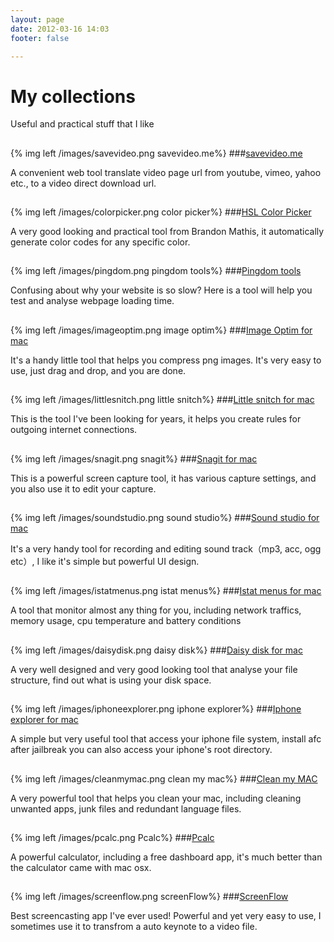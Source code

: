 ```yaml
---
layout: page
date: 2012-03-16 14:03
footer: false

---
```


# My collections


Useful and practical stuff that I like 
##  



{% img left /images/savevideo.png savevideo.me%}
###[savevideo.me](http://savevideo.me)

A convenient web tool translate video page url from youtube, vimeo, yahoo etc., to a video direct download url.


## 

{% img left /images/colorpicker.png color picker%}
###[HSL Color Picker](http://hslpicker.com)

A very good looking and practical tool from Brandon Mathis, it automatically generate color codes for any specific color.


## 

{% img left /images/pingdom.png pingdom tools%}
###[Pingdom tools](http://tools.pingdom.com)

Confusing about why your website is so slow? Here is a tool will help you test and analyse webpage loading time.

                       


## 

{% img left /images/imageoptim.png image optim%}
###[Image Optim for mac](http://imageoptim.com/)

It's a handy little tool that helps you compress png images. It's very easy to use, just drag and drop, and you are done.

                       


## 

{% img left /images/littlesnitch.png little snitch%}
###[Little snitch for mac](http://www.obdev.at/products/littlesnitch/)

This is the tool I've been looking for years, it helps you create rules for outgoing internet connections.
                       


## 

{% img left /images/snagit.png snagit%}
###[Snagit for mac](http://www.techsmith.com/snagit.html)

This is a powerful screen capture tool, it has various capture settings, and you also use it to edit your capture.
                       


## 

{% img left /images/soundstudio.png sound studio%}
###[Sound studio for mac](http://felttip.com/ss/)

It's a very handy tool for recording and editing sound track（mp3, acc, ogg etc）, I like it's simple but powerful UI design.
                       


## 

{% img left /images/istatmenus.png istat menus%}
###[Istat menus for mac](http://bjango.com/mac/istatmenus/)

A tool that monitor almost any thing for you, including network traffics, memory usage, cpu temperature and battery conditions                       


## 

{% img left /images/daisydisk.png daisy disk%}
###[Daisy disk for mac](http://www.daisydiskapp.com/)

A very well designed and very good looking tool that analyse your file structure, find out what is using your disk space.
                       


## 

{% img left /images/iphoneexplorer.png iphone explorer%}
###[Iphone explorer for mac](http://www.macroplant.com/iexplorer/)

A simple but very useful tool that access your iphone file system, install afc after jailbreak you can also access your iphone's root directory. 
                       


## 

{% img left /images/cleanmymac.png clean my mac%}
###[Clean my MAC](http://macpaw.com/)

A very powerful tool that helps you clean your mac, including cleaning unwanted apps, junk files and redundant language files.
                       


## 

{% img left /images/pcalc.png Pcalc%}
###[Pcalc](http://pcalc.com/)

A powerful calculator, including a free dashboard app, it's much better than the calculator came with mac osx.
                       


## 

{% img left /images/screenflow.png screenFlow%}
###[ScreenFlow](http://macpaw.com/)

Best screencasting app I've ever used! Powerful and yet very easy to use, I sometimes use it to transfrom a auto keynote to a video file.
